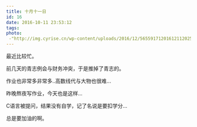 ```yaml
---
title: 十月十一日
id: 16
date: 2016-10-11 23:53:12
tags:
photo:
 -"http://img.cyrise.cn/wp-content/uploads/2016/12/5655917120161211202531049_640.jpg"
---
```


最近比较忙。

前几天的青志例会与财务冲突，于是推掉了青志的。

作业也非常多非常多..高数线代与大物也很难...

昨晚熬夜写作业，今天也是这样...

C语言被提问，结果没有自学，记了名说是要扣学分...

总是要加油的啊。
